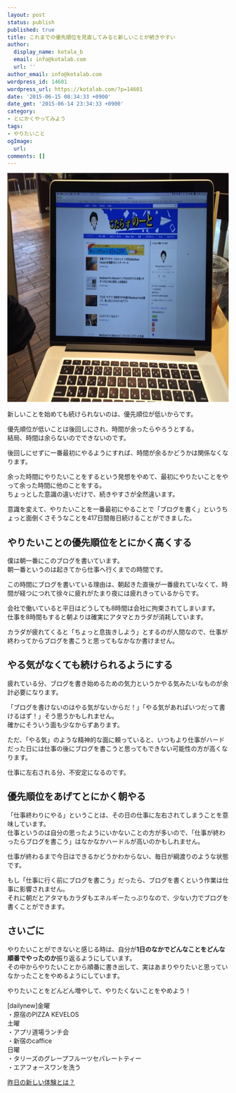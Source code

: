 ```yaml
---
layout: post
status: publish
published: true
title: これまでの優先順位を見直してみると新しいことが続きやすい
author:
  display_name: kotala_b
  email: info@kotalab.com
  url: ''
author_email: info@kotalab.com
wordpress_id: 14601
wordpress_url: https://kotalab.com/?p=14601
date: '2015-06-15 08:34:33 +0900'
date_gmt: '2015-06-14 23:34:33 +0900'
category:
- とにかくやってみよう
tags:
- やりたいこと
ogImage:
  url:
comments: []
---
```

<p><img src="/wp-content/uploads/2015/05/macbook-pro-retina_20150526-780x520.jpg" alt="macbook-pro-retina_20150526.jpg" width="780" height="520" class="aligncenter size-large wp-image-14451" /></p>
<p>新しいことを始めても続けられないのは、優先順位が低いからです。</p>
<p>優先順位が低いことは後回しにされ、時間が余ったらやろうとする。<br />
結局、時間は余らないのでできないのです。</p>
<p>後回しにせずに一番最初にやるようにすれば、時間が余るかどうかは関係なくなります。</p>
<p>余った時間にやりたいことをするという発想をやめて、最初にやりたいことをやって余った時間に他のことをする。<br />
ちょっとした意識の違いだけで、続きやすさが全然違います。</p>
<p>意識を変えて、やりたいことを一番最初にやることで「ブログを書く」というちょっと面倒くさそうなことを417日間毎日続けることができました。</p>
<!--more-->
<h2>やりたいことの優先順位をとにかく高くする</h2>
<p>僕は朝一番にこのブログを書いています。<br />
朝一番というのは起きてから仕事へ行くまでの時間です。</p>
<p>この時間にブログを書いている理由は、<span class="b">朝起きた直後が一番疲れていなくて、時間が経つにつれて徐々に疲れがたまり夜には疲れきっているから</span>です。</p>
<p>会社で働いていると平日はどうしても8時間は会社に拘束されてしまいます。<br />
仕事を8時間もすると朝よりは確実にアタマとカラダが消耗しています。</p>
<p>カラダが疲れてくると「ちょっと息抜きしよう」とするのが人間なので、仕事が終わってからブログを書こうと思ってもなかなか書けません。</p>
<h2>やる気がなくても続けられるようにする</h2>
<p>疲れている分、ブログを書き始めるための気力というかやる気みたいなものが余計必要になります。</p>
<p>「ブログを書けないのはやる気がないからだ！」「やる気があればいつだって書けるはず！」そう思うかもしれません。<br />
確かにそういう面も少なからずあります。</p>
<p>ただ、「やる気」のような精神的な面に頼っていると、いつもより仕事がハードだった日には仕事の後にブログを書こうと思ってもできない可能性の方が高くなります。</p>
<p>仕事に左右される分、不安定になるのです。</p>
<h2>優先順位をあげてとにかく朝やる</h2>
<p>「仕事終わりにやる」ということは、その日の仕事に左右されてしまうことを意味しています。<br />
仕事というのは自分の思ったようにいかないことの方が多いので、「仕事が終わったらブログを書こう」はなかなかハードルが高いのかもしれません。</p>
<p>仕事が終わるまで今日はできるかどうかわからない、毎日が綱渡りのような状態です。</p>
<p>もし「仕事に行く前にブログを書こう」だったら、ブログを書くという作業は仕事に影響されません。<br />
それに朝だとアタマもカラダもエネルギーたっぷりなので、少ない力でブログを書くことができます。</p>
<h2>さいごに</h2>
<p>やりたいことができないと感じる時は、自分が<strong>1日のなかでどんなことをどんな順番でやったのか</strong>振り返るようにしています。<br />
その中からやりたいことから順番に書き出して、実はあまりやりたいと思っていなかったことをやめるようにしています。</p>
<p>やりたいことをどんどん増やして、やりたくないことをやめよう！</p>
<p>[dailynew]金曜<br />
・原宿のPIZZA KEVELOS<br />
土曜<br />
・アプリ道場ランチ会<br />
・新宿のcaffice<br />
日曜<br />
・タリーズのグレープフルーツセパレートティー<br />
・エアフォースワンを洗う</p>
<p><a href="/lets-start-1day1new" title="昨日の新しい体験とは？">昨日の新しい体験とは？</a></p>
<div class="clear"></div>
